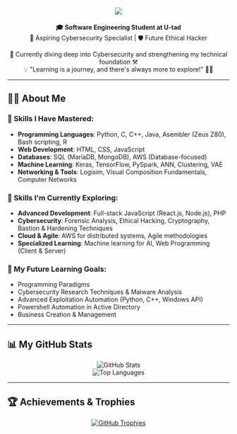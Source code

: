 <h1 align="center">
  <img src="https://readme-typing-svg.demolab.com?font=Righteous&size=35&duration=4000&pause=1000&color=007CF0&center=true&vCenter=true&width=500&height=70&lines=Welcome!+👋+I'm+Manuel+Martínez;Software+Engineering+Student+at+U-tad+🎓;Passionate+About+Cybersecurity+🔐" />
</h1>


<div align="center">
  <strong>🎓 Software Engineering Student at U-tad</strong><br>
  🚀 Aspiring Cybersecurity Specialist | 🛡️ Future Ethical Hacker
  
  🌱 Currently diving deep into Cybersecurity and strengthening my technical foundation ⚒️  
  💡 "Learning is a journey, and there's always more to explore!" 📖🔥  
</div>

---

## 👨‍💻 About Me

### 🌟 Skills I Have Mastered:
- **Programming Languages**: Python, C, C++, Java, Asembler (Zeus Z80), Bash scripting, R
- **Web Development**: HTML, CSS, JavaScript
- **Databases**: SQL (MariaDB, MongoDB), AWS (Database-focused)
- **Machine Learning**: Keras, TensorFlow, PySpark, ANN, Clustering, VAE
- **Networking & Tools**: Logisim, Visual Composition Fundamentals, Computer Networks

### 🚀 Skills I'm Currently Exploring:
- **Advanced Development**: Full-stack JavaScript (React.js, Node.js), PHP
- **Cybersecurity**: Forensic Analysis, Ethical Hacking, Cryptography, Bastion & Hardening Techniques
- **Cloud & Agile**: AWS for distributed systems, Agile methodologies
- **Specialized Learning**: Machine learning for AI, Web Programming (Client & Server)

### 🎯 My Future Learning Goals:
- Programming Paradigms  
- Cybersecurity Research Techniques & Malware Analysis  
- Advanced Exploitation Automation (Python, C++, Windows API)  
- Powershell Automation in Active Directory  
- Business Creation & Management  

---

## 📊 My GitHub Stats

<div align="center">
  <img src="https://github-readme-stats.vercel.app/api?username=ch0rtas&show_icons=true&theme=radical" alt="GitHub Stats" />
  <br>
  <img src="https://github-readme-stats.vercel.app/api/top-langs/?username=ch0rtas&layout=compact&theme=radical" alt="Top Languages" />
</div>

---

## 🏆 Achievements & Trophies

<div align="center">
  <a href="https://github.com/ryo-ma/github-profile-trophy">
    <img src="https://github-profile-trophy.vercel.app/?username=ch0rtas&theme=radical&column=6" alt="GitHub Trophies" />
  </a>
</div>
